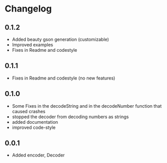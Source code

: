 # Changelog

## 0.1.2

* Added beauty gson generation (customizable)
* Improved examples
* Fixes in Readme and codestyle

## 0.1.1

* Fixes in Readme and codestyle (no new features)

## 0.1.0

* Some Fixes in the decodeString and in the decodeNumber function that caused crashes
* stopped the decoder from decoding numbers as strings
* added documentation
* improved code-style

## 0.0.1

* Added encoder, Decoder
